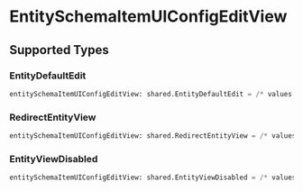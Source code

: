 # EntitySchemaItemUIConfigEditView


## Supported Types

### EntityDefaultEdit

```python
entitySchemaItemUIConfigEditView: shared.EntityDefaultEdit = /* values here */
```

### RedirectEntityView

```python
entitySchemaItemUIConfigEditView: shared.RedirectEntityView = /* values here */
```

### EntityViewDisabled

```python
entitySchemaItemUIConfigEditView: shared.EntityViewDisabled = /* values here */
```

